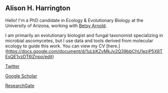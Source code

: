 ## Alison H. Harrington

Hello! I'm a PhD candidate in Ecology & Evolutionary Biology at the University of Arizona, working with [Betsy Arnold](http://www.arnoldlab.net/).

I am primarily an evolutionary biologist and fungal taxonomist specializing in microbial ascomycetes, but I use data and tools derived from molecular ecology to guide this work. You can view my CV [here.] (https://docs.google.com/document/d/1uLbKZvMkJv2Q39bbChU1ezjP5X8TEsQE1vzDT6lZnpo/edit)



[Twitter](https://twitter.com/alis_harrington)

[Google Scholar](https://scholar.google.com/citations?user=rhBOcpQAAAAJ&hl=en)

[ResearchGate](https://www.researchgate.net/profile/Alison_Harrington2)
